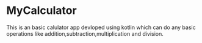 # MyCalculator
 This is an basic calulator app devloped using kotlin which can do any basic operations like addition,subtraction,multiplication and division.
